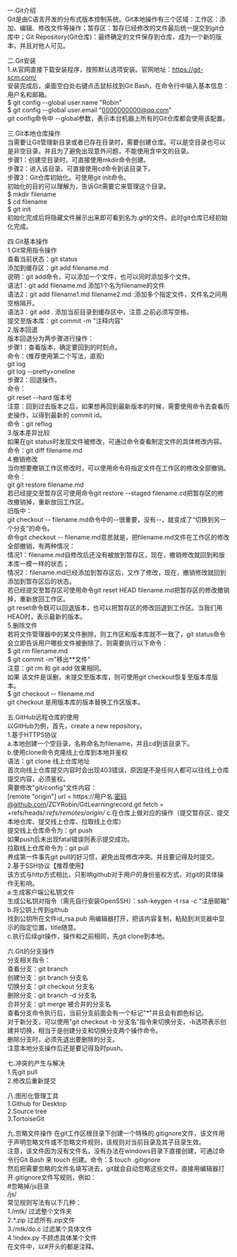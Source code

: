 一.Git介绍  
Git是由C语言开发的分布式版本控制系统。Git本地操作有三个区域：工作区：添加、编辑、修改文件等操作；暂存区：暂存已经修改的文件最后统一提交到git仓库中；Git Repository(Git仓库)：最终确定的文件保存到仓库，成为一个新的版本，并且对他人可见。  

二.Git安装    
1.从官网直接下载安装程序，按照默认选项安装。官网地址：https://git-scm.com/  
安装完成后，桌面空白处右键点击鼠标找到Git Bash，在命令行中输入基本信息：用户名和邮箱。  
$ git config --global user.name "Robin"  
$ git config --global user.email "0000000000@qq.com"  
git config命令中 --global参数，表示本台机器上所有的Git仓库都会使用该配置。  

三.Git本地仓库操作  
当需要让Git管理新目录或者已存在目录时，需要创建仓库。可以是空目录也可以是非空目录。并且为了避免出现意外问题，不能使用含中文的目录。    
步骤1：创建空目录时。可直接使用mkdir命令创建。  
步骤2：进入该目录。可直接使用cd命令到该目录下。  
步骤3：Git仓库初始化。可使用git init命令。  
初始化的目的可以理解为，告诉Git需要它来管理这个目录。  
$ mkdir filename  
$ cd filename  
$ git init  
初始化完成后将隐藏文件展示出来即可看到名为.git的文件。此时git仓库已经初始化完成。  

四.Git基本操作  
1.Git常用指令操作  
查看当前状态：git status  
添加到缓存区：git add filename.md  
说明：git add命令，可以添加一个文件，也可以同时添加多个文件。  
语法1：git add filename.md 添加1个名为filename的文件  
语法2：git add filename1.md filename2.md :添加多个指定文件，文件名之间用空格隔开。  
语法3：git add . 添加当前目录到缓存区中，注意.之前必须写空格。  
提交至版本库：git commit -m "注释内容"  
2.版本回退  
版本回退分为两步骤进行操作：  
步骤1：查看版本，确定要回到的时刻点。  
命令：(推荐使用第二个写法，直观)  
git log  
git log --pretty=oneline  
步骤2：回退操作。  
命令：  
git reset --hard 版本号  
注意：回到过去版本之后，如果想再回到最新版本的时候，需要使用命令去查看历史操作，以得到最新的 commit id。  
命令：git reflog  
3.版本差异比较  
如果在git status时发现文件被修改，可通过命令查看制定文件的具体修改内容。  
命令：git diff filename.md  
4.撤销修改  
当你想要撤销工作区修改时，可以使用命令将指定文件在工作区的修改全部撤销。  
命令：  
git git restore filename.md  
若已经提交至暂存区可使用命令git restore --staged filename.cd把暂存区的修改撤销掉，重新放回工作区。  
旧版中：  
git checkout -- filename.md命令中的--很重要，没有--，就变成了“切换到另一个分支”的命令。  
命令git checkout -- filename.md意思就是，把filename.md文件在工作区的修改全部撤销，有两种情况：  
情况1：filename.md自修改后还没有被放到暂存区，现在，撤销修改就回到和版本库一模一样的状态；  
情况2：filename.md已经添加到暂存区后，又作了修改，现在，撤销修改就回到添加到暂存区后的状态。  
若已经提交至暂存区可使用命令git reset HEAD filename.md把暂存区的修改撤销掉，重新放回工作区。  
git reset命令既可以回退版本，也可以把暂存区的修改回退到工作区。当我们用HEAD时，表示最新的版本。  
5.删除文件  
若将文件管理器中的某文件删除，则工作区和版本库就不一致了，git status命令会立即告诉用户哪些文件被删除了。则需要执行以下命令：  
$ git rm filename.md  
$ git commit -m"移出**文件"  
注意：git rm <file> 和 git add <file>效果相同。  
如果 该文件是误删，未提交至版本库，则可使用git checkout恢复至版本库版本。  
$ git checkout -- filename.md  
git checkout 是用版本库的版本替换工作区版本。  

五.GitHub远程仓库的使用  
以GitHub为例，首先，create a new repository。  
1.基于HTTPS协议  
a.本地创建一个空目录，名称命名为filename，并且cd到该目录下。  
b.使用clone命令克隆线上仓库到本地并鉴权  
语法：git clone 线上仓库地址  
首次向线上仓库提交内容时会出现403错误，原因是不是任何人都可以往线上仓库提交内容，必须鉴权。  
需要修改"git/config"文件内容：  
[remote "origin"]
	url = https://用户名:密码@github.com/ZCYRobin/GitLearningrecord.git
	fetch = +refs/heads/*:refs/remotes/origin/*
c.在仓库上做对应的操作（提交暂存区、提交本地仓库、提交线上仓库、拉取线上仓库）  
提交线上仓库命令为：git push  
如果push后未出现fatal错误则表示提交成功。  
拉取线上仓库命令为：git pull  
养成第一件事先git pull的好习惯，避免出现修改冲突。并且要记得及时提交。  
2.基于SSH协议【推荐使用】  
该方式与http方式相比，只影响github对于用户的身份鉴权方式，对git的具体操作无影响。  
a.生成客户端公私钥文件  
生成公私钥对指令（需先自行安装OpenSSH）：ssh-keygen -t rsa -c "注册邮箱"
b.将公钥上传到github  
找到公钥所在文件id_rsa.pub 用编辑器打开，把该内容复制，粘贴到浏览器中显示的指定位置，title随意。  
c.执行后续git操作，操作和之前相同，先git clone到本地。  

六.Git的分支操作  
分支相关指令：  
查看分支：git branch  
创建分支：git branch 分支名  
切换分支：git checkout 分支名  
删除分支：git branch -d 分支名  
合并分支：git merge 被合并的分支名  
查看分支命令执行后，当前分支前面会有一个标记"*"并且会有颜色标记。  
对于新分支，可以使用"git checkout -b 分支名"指令来切换分支，-b选项表示创建并切换，相当于是创建分支和切换分支两个操作命令。  
删除分支时，必须先退出要删除的分支。  
注意本地分支操作后还是要记得及时push。  

七.冲突的产生与解决  
1.先git pull  
2.修改后重新提交  

八.图形化管理工具  
1.Github for Desktop  
2.Source tree  
3.TortoiseGit  

九.忽略文件操作
在git工作区根目录下创建一个特殊的.gitignore文件，该文件用于声明忽略文件或不忽略文件规则，该规则对当前目录及其子目录生效。  
注意，该文件因为没有文件名，没有办法在windows目录下直接创建，可通过命令行Git Bash 来 touch 创建。命令：$ touch .gitignore  
然后把需要忽略的文件名填写进去，git就会自动忽略这些文件。直接用编辑器打开.gitignore文件写规则，例如：  
#忽略掉/js目录  
/js/  
常见规则写法有以下几种：  
1./mtk/			过滤整个文件夹  
2.*.zip			过滤所有.zip文件  
3./mtk/do.c		过滤某个具体文件  
4.!index.py		不顾虑具体某个文件  
在文件中，以#开头的都是注释。
